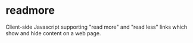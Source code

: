 # readmore
Client-side Javascript supporting "read more" and "read less" links which show and hide content on a web page.
